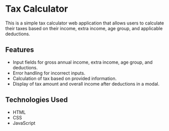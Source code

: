 # Tax Calculator

This is a simple tax calculator web application that allows users to calculate their taxes based on their income, extra income, age group, and applicable deductions.

## Features

- Input fields for gross annual income, extra income, age group, and deductions.
- Error handling for incorrect inputs.
- Calculation of tax based on provided information.
- Display of tax amount and overall income after deductions in a modal.

## Technologies Used

- HTML
- CSS
- JavaScript
